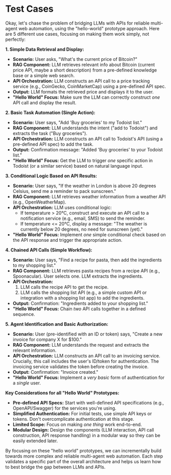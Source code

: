 # Test Cases

Okay, let's chase the problem of bridging LLMs with APIs for reliable multi-agent web automation, using the "hello-world" prototype approach. Here are 5 different use cases, focusing on making them work simply, not perfectly:

**1. Simple Data Retrieval and Display:**

* **Scenario:** User asks, "What's the current price of Bitcoin?"
* **RAG Component:** LLM retrieves relevant info about Bitcoin (current price API, maybe a short description) from a pre-defined knowledge base or a simple web search.
* **API Orchestration:** LLM constructs an API call to a price tracking service (e.g., CoinGecko, CoinMarketCap) using a pre-defined API spec.
* **Output:** LLM formats the retrieved price and displays it to the user.
* **"Hello World" Focus:**  Make sure the LLM can correctly construct *one* API call and display the result.

**2. Basic Task Automation (Single Action):**

* **Scenario:** User says, "Add 'Buy groceries' to my Todoist list."
* **RAG Component:** LLM understands the intent ("add to Todoist") and extracts the task ("Buy groceries").
* **API Orchestration:** LLM constructs an API call to Todoist's API (using a pre-defined API spec) to add the task.
* **Output:** Confirmation message: "Added 'Buy groceries' to your Todoist list."
* **"Hello World" Focus:**  Get the LLM to trigger *one* specific action in Todoist (or a similar service) based on natural language input.

**3.  Conditional Logic Based on API Results:**

* **Scenario:** User says, "If the weather in London is above 20 degrees Celsius, send me a reminder to pack sunscreen."
* **RAG Component:** LLM retrieves weather information from a weather API (e.g., OpenWeatherMap).
* **API Orchestration:** LLM uses conditional logic:
    * If temperature > 20°C, construct and execute an API call to a notification service (e.g., email, SMS) to send the reminder.
    * If temperature <= 20°C, display a message: "The weather is currently below 20 degrees, no need for sunscreen (yet)."
* **"Hello World" Focus:** Implement *one* simple conditional check based on the API response and trigger the appropriate action.

**4. Chained API Calls (Simple Workflow):**

* **Scenario:** User says, "Find a recipe for pasta, then add the ingredients to my shopping list."
* **RAG Component:** LLM retrieves pasta recipes from a recipe API (e.g., Spoonacular). User selects one.  LLM extracts the ingredients.
* **API Orchestration:**
    1. LLM calls the recipe API to get the recipe.
    2. LLM calls the shopping list API (e.g., a simple custom API or integration with a shopping list app) to add the ingredients.
* **Output:** Confirmation: "Ingredients added to your shopping list."
* **"Hello World" Focus:** Chain *two* API calls together in a defined sequence.

**5.  Agent Identification and Basic Authorization:**

* **Scenario:** User (pre-identified with an ID or token) says, "Create a new invoice for company X for $100."
* **RAG Component:** LLM understands the request and extracts the relevant information.
* **API Orchestration:** LLM constructs an API call to an invoicing service.  Crucially, this call includes the user's ID/token for authentication.  The invoicing service validates the token before creating the invoice.
* **Output:** Confirmation: "Invoice created."
* **"Hello World" Focus:** Implement a *very basic* form of authentication for a *single* user.

**Key Considerations for all "Hello World" Prototypes:**

* **Pre-defined API Specs:**  Start with well-defined API specifications (e.g., OpenAPI/Swagger) for the services you're using.
* **Simplified Authentication:**  For initial tests, use simple API keys or tokens.  Don't overcomplicate authentication at this stage.
* **Limited Scope:** Focus on making *one thing* work end-to-end.
* **Modular Design:**  Design the components (LLM interaction, API call construction, API response handling) in a modular way so they can be easily extended later.

By focusing on these "hello world" prototypes, we can incrementally build towards more complex and reliable multi-agent web automation. Each step validates a specific part of the overall architecture and helps us learn how to best bridge the gap between LLMs and APIs.
